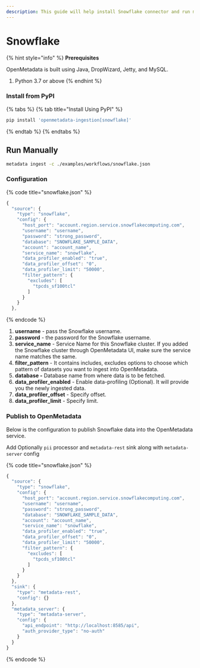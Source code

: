 ```yaml
---
description: This guide will help install Snowflake connector and run manually
---
```


# Snowflake

{% hint style="info" %}
**Prerequisites**

OpenMetadata is built using Java, DropWizard, Jetty, and MySQL.

1. Python 3.7 or above
{% endhint %}

### Install from PyPI

{% tabs %}
{% tab title="Install Using PyPI" %}
```bash
pip install 'openmetadata-ingestion[snowflake]'
```
{% endtab %}
{% endtabs %}

## Run Manually

```bash
metadata ingest -c ./examples/workflows/snowflake.json
```

### Configuration

{% code title="snowflake.json" %}
```javascript
{
  "source": {
    "type": "snowflake",
    "config": {
      "host_port": "account.region.service.snowflakecomputing.com",
      "username": "username",
      "password": "strong_password",
      "database": "SNOWFLAKE_SAMPLE_DATA",
      "account": "account_name",
      "service_name": "snowflake",
      "data_profiler_enabled": "true",
      "data_profiler_offset": "0",
      "data_profiler_limit": "50000",
      "filter_pattern": {
        "excludes": [
          "tpcds_sf100tcl"
        ]
      }
    }
  },
```
{% endcode %}

1. **username** - pass the Snowflake username.
2. **password** - the password for the Snowflake username.
3. **service\_name** - Service Name for this Snowflake cluster. If you added the Snowflake cluster through OpenMetadata UI, make sure the service name matches the same.
4. **filter\_pattern** - It contains includes, excludes options to choose which pattern of datasets you want to ingest into OpenMetadata.
5. **database -** Database name from where data is to be fetched.
6. **data\_profiler\_enabled** - Enable data-profiling (Optional). It will provide you the newly ingested data.
7. **data\_profiler\_offset** - Specify offset.
8. **data\_profiler\_limit** - Specify limit.

### Publish to OpenMetadata

Below is the configuration to publish Snowflake data into the OpenMetadata service.

Add Optionally `pii` processor and `metadata-rest` sink along with `metadata-server` config

{% code title="snowflake.json" %}
```javascript
{
  "source": {
    "type": "snowflake",
    "config": {
      "host_port": "account.region.service.snowflakecomputing.com",
      "username": "username",
      "password": "strong_password",
      "database": "SNOWFLAKE_SAMPLE_DATA",
      "account": "account_name",
      "service_name": "snowflake",
      "data_profiler_enabled": "true",
      "data_profiler_offset": "0",
      "data_profiler_limit": "50000",
      "filter_pattern": {
        "excludes": [
          "tpcds_sf100tcl"
        ]
      }
    }
  },
  "sink": {
    "type": "metadata-rest",
    "config": {}
  },
  "metadata_server": {
    "type": "metadata-server",
    "config": {
      "api_endpoint": "http://localhost:8585/api",
      "auth_provider_type": "no-auth"
    }
  }
}
```
{% endcode %}
